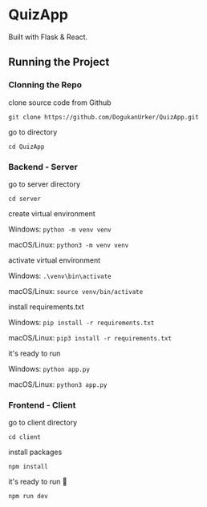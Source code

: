 # QuizApp

Built with Flask & React.

## Running the Project

### Clonning the Repo

clone source code from Github

`git clone https://github.com/DogukanUrker/QuizApp.git`

go to directory

`cd QuizApp`

### Backend - Server

go to server directory

`cd server`

create virtual environment

Windows:
`python -m venv venv`

macOS/Linux:
`python3 -m venv venv`

activate virtual environment

Windows:
`.\venv\bin\activate`

macOS/Linux:
`source venv/bin/activate`

install requirements.txt

Windows:
`pip install -r requirements.txt`

macOS/Linux:
`pip3 install -r requirements.txt`

it's ready to run

Windows:
`python app.py`

macOS/Linux:
`python3 app.py`

### Frontend - Client

go to client directory

`cd client`

install packages

`npm install`

it's ready to run 🎉

`npm run dev`
